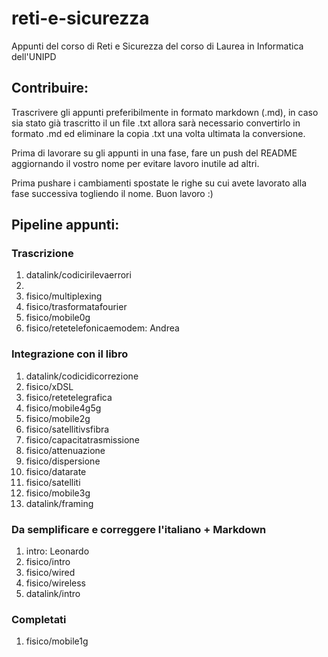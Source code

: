 # reti-e-sicurezza
Appunti del corso di Reti e Sicurezza del corso di Laurea in Informatica dell'UNIPD

## Contribuire:
Trascrivere gli appunti preferibilmente in formato markdown (.md), in caso sia stato già trascritto il un file .txt allora sarà necessario convertirlo in formato .md ed eliminare la copia .txt una volta ultimata la conversione.

Prima di lavorare su gli appunti in una fase, fare un push del README aggiornando il vostro nome per evitare lavoro inutile ad altri.

Prima pushare i cambiamenti spostate le righe su cui avete lavorato alla fase successiva togliendo il nome. Buon lavoro :)

## Pipeline appunti:
### Trascrizione
<ol>
    <li>datalink/codicirilevaerrori<li>
    <li>fisico/multiplexing</li>
    <li>fisico/trasformatafourier</li>
    <li>fisico/mobile0g</li>
    <li>fisico/retetelefonicaemodem: Andrea</li>
</ol>


### Integrazione con il libro
<ol>
    <li>datalink/codicidicorrezione</li>
    <li>fisico/xDSL</li>
    <li>fisico/retetelegrafica</li>
    <li>fisico/mobile4g5g</li>
    <li>fisico/mobile2g</li>
    <li>fisico/satellitivsfibra</li>
    <li>fisico/capacitatrasmissione</li>
    <li>fisico/attenuazione</li>
    <li>fisico/dispersione</li>
    <li>fisico/datarate</li>
    <li>fisico/satelliti</li>
    <li>fisico/mobile3g</li>
    <li>datalink/framing</li>
</ol>

### Da semplificare e correggere l'italiano + Markdown
<ol>
    <li>intro: Leonardo</li>
    <li>fisico/intro</li>
    <li>fisico/wired</li>
    <li>fisico/wireless</li>
    <li>datalink/intro</li>
</ol>

### Completati
<ol>
    <li>fisico/mobile1g</l1>
</ol>
